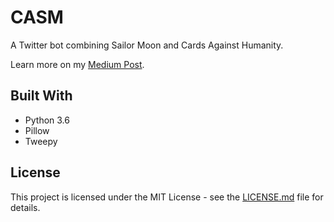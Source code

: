 # CASM

A Twitter bot combining Sailor Moon and Cards Against Humanity. 

Learn more on my [Medium Post](https://medium.com/@cfuj/cards-against-sailor-moon-the-twitter-meme-bot-f46d9b2c31b8).

## Built With

* Python 3.6
* Pillow
* Tweepy

## License

This project is licensed under the MIT License - see the [LICENSE.md](LICENSE.md) file for details.